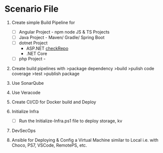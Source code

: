 # Scenario File

1. Create simple Build Pipeline for 
	- [ ] Angular Project 	- npm node JS & TS Projects
	- [ ] Java Project 		- Maven/ Gradle/ Spring Boot
	- [ ] dotnet Project	
		- ASP.NET [checkRepo](https://dev.azure.com/civica-central/DevOps%20Practice/_git/poc-dotnet-staticapp)
		- .NET Core	
	- [ ] php Project		-
	
2. Create build pipelines with >package dependency >build >pulish code coverage >test >publish package
	
3. Use SonarQube

4. Use Veracode

5. Create CI/CD for Docker build and Deploy

6. Initialize Infra
	- [ ] Run the Initialize-Infra.ps1 file to deploy storage, kv

7. DevSecOps

8. Ansible for Deploying & Config a Virtual Machine similar to Local i.e. with Choco, PS7, VSCode, RemotePS, etc.